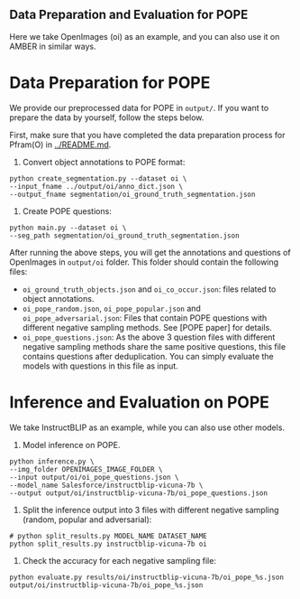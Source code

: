 Data Preparation and Evaluation for POPE
---

Here we take OpenImages (oi) as an example, and you can also use it on AMBER in similar ways.

# Data Preparation for POPE
We provide our preprocessed data for POPE in `output/`. If you want to prepare the data by yourself, follow the steps below.

First, make sure that you have completed the data preparation process for Pfram(O) in [../README.md](../README.md).

1. Convert object annotations to POPE format:
```shell
python create_segmentation.py --dataset oi \
--input_fname ../output/oi/anno_dict.json \
--output_fname segmentation/oi_ground_truth_segmentation.json
```

1. Create POPE questions:
```shell
python main.py --dataset oi \
--seg_path segmentation/oi_ground_truth_segmentation.json
```

After running the above steps, you will get the annotations and questions of OpenImages in `output/oi` folder. This folder should contain the following files:
- `oi_ground_truth_objects.json` and `oi_co_occur.json`: files related to object annotations.
- `oi_pope_random.json`, `oi_pope_popular.json` and `oi_pope_adversarial.json`: Files that contain POPE questions with different negative sampling methods. See [POPE paper] for details.
- `oi_pope_questions.json`: As the above 3 question files with different negative sampling methods share the same positive questions, this file contains questions after deduplication. You can simply evaluate the models with questions in this file as input.


# Inference and Evaluation on POPE
We take InstructBLIP as an example, while you can also use other models.

1. Model inference on POPE.
```shell
python inference.py \
--img_folder OPENIMAGES_IMAGE_FOLDER \
--input output/oi/oi_pope_questions.json \
--model_name Salesforce/instructblip-vicuna-7b \
--output output/oi/instructblip-vicuna-7b/oi_pope_questions.json
```

1. Split the inference output into 3 files with different negative sampling (random, popular and adversarial):
```shell
# python split_results.py MODEL_NAME DATASET_NAME
python split_results.py instructblip-vicuna-7b oi
```

1. Check the accuracy for each negative sampling file:
```shell
python evaluate.py results/oi/instructblip-vicuna-7b/oi_pope_%s.json output/oi/instructblip-vicuna-7b/oi_pope_%s.json
```